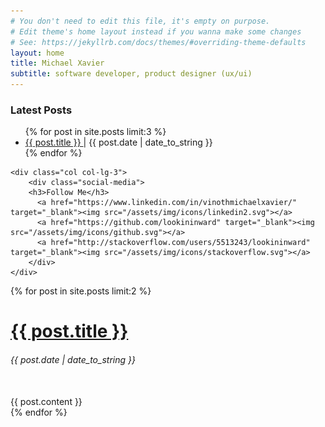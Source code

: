 ```yaml
---
# You don't need to edit this file, it's empty on purpose.
# Edit theme's home layout instead if you wanna make some changes
# See: https://jekyllrb.com/docs/themes/#overriding-theme-defaults
layout: home
title: Michael Xavier
subtitle: software developer, product designer (ux/ui)
---
```


<!-- Latest Posts and Socia Media -->
<div class="row">
	<div class="col col-lg-9">
		<h3>Latest Posts</h3>
		<ul class="list-unstyled">
		{% for post in site.posts limit:3 %}
		  <li>
		    <a href="{{ post.url }}">{{ post.title }}  </a> | {{ post.date | date_to_string }}
		  </li>
		{% endfor %}
		</ul>
	</div>

	<div class="col col-lg-3">
	    <div class="social-media">
	    <h3>Follow Me</h3>
		  <a href="https://www.linkedin.com/in/vinothmichaelxavier/" target="_blank"><img src="/assets/img/icons/linkedin2.svg"></a>
		  <a href="https://github.com/lookininward" target="_blank"><img src="/assets/img/icons/github.svg"></a>
		  <a href="http://stackoverflow.com/users/5513243/lookininward" target="_blank"><img src="/assets/img/icons/stackoverflow.svg"></a>
		</div>
	</div>
</div>

<div class="horizontal-divider"></div>

<!-- Most Recent Post -->
<div class="row">
	<div class="col col-lg-12">
		<div class="recent-posts">
		{% for post in site.posts limit:2 %}
		    <h1 class="display-5"><a href="{{ post.url }}">{{ post.title }}</a></h1>
		    <h6>{{ post.date | date_to_string }}</h6><br/>
		    {{ post.content }}
		    <div class="horizontal-divider"></div>
		{% endfor %}
		</div>
	</div>
</div>